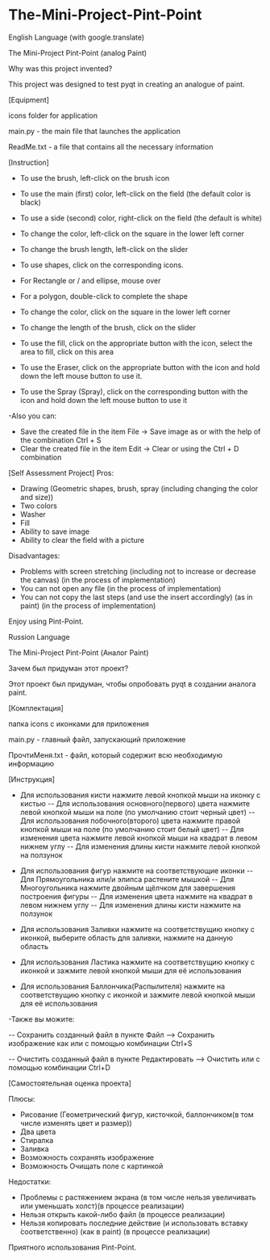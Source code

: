 # The-Mini-Project-Pint-Point
English Language (with google.translate)

The Mini-Project Pint-Point (analog Paint)

Why was this project invented?

This project was designed to test pyqt in creating an analogue of paint.

[Equipment]

icons folder for application

main.py - the main file that launches the application

ReadMe.txt - a file that contains all the necessary information

[Instruction]

- To use the brush, left-click on the brush icon
- To use the main (first) color, left-click on the field (the default color is black)
- To use a side (second) color, right-click on the field (the default is white)
- To change the color, left-click on the square in the lower left corner
- To change the brush length, left-click on the slider

- To use shapes, click on the corresponding icons.
- For Rectangle or / and ellipse, mouse over
- For a polygon, double-click to complete the shape
- To change the color, click on the square in the lower left corner
- To change the length of the brush, click on the slider

- To use the fill, click on the appropriate button with the icon, select the area to fill, click on this area

- To use the Eraser, click on the appropriate button with the icon and hold down the left mouse button to use it.

- To use the Spray (Spray), click on the corresponding button with the icon and hold down the left mouse button to use it

-Also you can:
- Save the created file in the item File -> Save image as or with the help of the combination Ctrl + S
- Clear the created file in the item Edit -> Clear or using the Ctrl + D combination

[Self Assessment Project]
Pros:
- Drawing (Geometric shapes, brush, spray (including changing the color and size))
- Two colors
- Washer
- Fill
- Ability to save image
- Ability to clear the field with a picture

Disadvantages:
- Problems with screen stretching (including not to increase or decrease the canvas) (in the process of implementation)
- You can not open any file (in the process of implementation)
- You can not copy the last steps (and use the insert accordingly) (as in paint) (in the process of implementation)

Enjoy using Pint-Point.

Russion Language

The Mini-Project Pint-Point (Аналог Paint)

Зачем был придуман этот проект?

Этот проект был придуман, чтобы опробовать pyqt в создании аналога paint.

[Комплектация]

папка icons с иконками для приложения

main.py - главный файл, запускающий приложение

ПрочтиМеня.txt - файл, который содержит всю необходимую информацию

[Инструкция]

- Для использования кисти нажмите левой кнопкой мыши на иконку с кистью
-- Для использования основного(первого) цвета нажмите левой кнопкой мыши на поле (по умолчанию стоит черный цвет)
-- Для использования побочного(второго) цвета нажмите правой кнопкой мыши на поле (по умолчанию стоит белый цвет)
-- Для изменения цвета нажмите левой кнопкой мыши на квадрат в левом нижнем углу
-- Для изменения длины кисти нажмите левой кнопкой на ползунок 

- Для использования фигур нажмите на соответствующие иконки
-- Для Прямоугольника или/и элипса растените мышкой
-- Для Многоугольника нажмите двойным щёлчком для завершения построения фигуры
-- Для изменения цвета нажмите на квадрат в левом нижнем углу
-- Для изменения длины кисти нажмите на ползунок 

- Для использования Заливки нажмите на соответствущию кнопку с иконкой, выберите область для заливки, нажмите на данную область

- Для использования Ластика нажмите на соответствущию кнопку с иконкой и зажмите левой кнопкой мыши для её использования

- Для использования Баллончика(Распылителя) нажмите на соответствущию кнопку с иконкой и зажмите левой кнопкой мыши для её использования

-Также вы можите:

-- Сохранить созданный файл в пункте Файл --> Сохранить изображение как или с помощью комбинации Ctrl+S

-- Очистить созданный файл в пункте Редактировать --> Очистить или с помощью комбинации Ctrl+D

[Самостоятельная оценка проекта]

Плюсы:
- Рисование (Геометрический фигур, кисточкой, баллончиком(в том числе изменять цвет и размер))
- Два цвета
- Стиралка
- Заливка
- Возможность сохранять изображение
- Возможность Очищать поле с картинкой

Недостатки:
- Проблемы с растяжением экрана (в том числе нельзя увеличивать или уменьшать холст)(в процессе реализации)
- Нельзя открыть какой-либо файл (в процессе реализации)
- Нельзя копировать последние действие (и использовать вставку ́соответственно) (как в paint) (в процессе реализации) 

Приятного использования Pint-Point.
